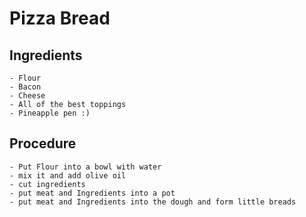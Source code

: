 # Pizza Bread 

## Ingredients

    - Flour
    - Bacon
    - Cheese
    - All of the best toppings
    - Pineapple pen :)

## Procedure

    - Put Flour into a bowl with water
    - mix it and add olive oil
    - cut ingredients 
    - put meat and Ingredients into a pot
    - put meat and Ingredients into the dough and form little breads
